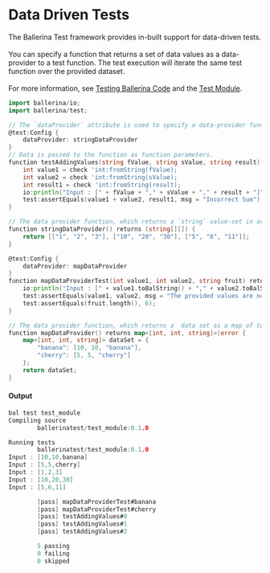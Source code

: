 # Data Driven Tests

 The Ballerina Test framework provides in-built support for data-driven tests.<br/><br/>
 You can specify a function that returns a set of data values as a data-provider to a test function.
 The test execution will iterate the same test function over the provided dataset.<br/><br/>
 For more information, see [Testing Ballerina Code](https:ballerina.io/learn/testing-ballerina-code/testing-quick-start/)
 and the [Test Module](https:docs.central.ballerina.io/ballerina/test/latest/).

```go
import ballerina/io;
import ballerina/test;

// The `dataProvider` attribute is used to specify a data-provider function for the test.
@test:Config {
    dataProvider: stringDataProvider
}
// Data is passed to the function as function parameters.
function testAddingValues(string fValue, string sValue, string result) returns error? {
    int value1 = check 'int:fromString(fValue);
    int value2 = check 'int:fromString(sValue);
    int result1 = check 'int:fromString(result);
    io:println("Input : [" + fValue + "," + sValue + "," + result + "]");
    test:assertEquals(value1 + value2, result1, msg = "Incorrect Sum");
}

// The data provider function, which returns a `string` value-set in array format.
function stringDataProvider() returns (string[][]) {
    return [["1", "2", "3"], ["10", "20", "30"], ["5", "6", "11"]];
}

@test:Config {
    dataProvider: mapDataProvider
}
function mapDataProviderTest(int value1, int value2, string fruit) returns error? {
    io:println("Input : [" + value1.toBalString() + "," + value2.toBalString() + "," + fruit + "]");
    test:assertEquals(value1, value2, msg = "The provided values are not equal");
    test:assertEquals(fruit.length(), 6);
}

// The data provider function, which returns a  data set as a map of tuples.
function mapDataProvider() returns map<[int, int, string]>|error {
    map<[int, int, string]> dataSet = {
        "banana": [10, 10, "banana"],
        "cherry": [5, 5, "cherry"]
    };
    return dataSet;
}
```

#### Output

```go
bal test test_module
Compiling source
        ballerinatest/test_module:0.1.0

Running tests
        ballerinatest/test_module:0.1.0
Input : [10,10,banana]
Input : [5,5,cherry]
Input : [1,2,3]
Input : [10,20,30]
Input : [5,6,11]

        [pass] mapDataProviderTest#banana
        [pass] mapDataProviderTest#cherry
        [pass] testAddingValues#0
        [pass] testAddingValues#1
        [pass] testAddingValues#2

        5 passing
        0 failing
        0 skipped
```